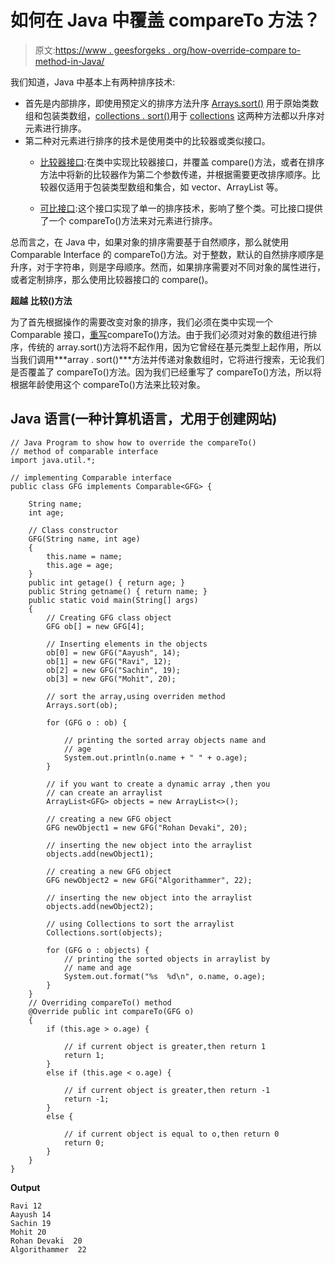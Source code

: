 # 如何在 Java 中覆盖 compareTo 方法？

> 原文:[https://www . geesforgeks . org/how-override-compare to-method-in-Java/](https://www.geeksforgeeks.org/how-to-override-compareto-method-in-java/)

我们知道，Java 中基本上有两种排序技术:

*   首先是内部排序，即使用预定义的排序方法升序 [<u>Arrays.sort()</u>](https://www.geeksforgeeks.org/arrays-sort-in-java-with-examples/) 用于原始类数组和包装类数组，[<u>collections . sort()</u>](https://www.geeksforgeeks.org/collections-sort-java-examples/)用于 [<u>collections</u>](https://www.geeksforgeeks.org/collections-in-java-2/) 这两种方法都以升序对元素进行排序。
*   第二种对元素进行排序的技术是使用类中的比较器或类似接口。
    *   [比较器接口](https://www.geeksforgeeks.org/comparator-interface-java/):在类中实现比较器接口，并覆盖 compare()方法，或者在排序方法中将新的比较器作为第二个参数传递，并根据需要更改排序顺序。比较器仅适用于包装类型数组和集合，如 vector、ArrayList 等。

    *   [可比接口](https://www.geeksforgeeks.org/comparable-vs-comparator-in-java/):这个接口实现了单一的排序技术，影响了整个类。可比接口提供了一个 compareTo()方法来对元素进行排序。

总而言之，在 Java 中，如果对象的排序需要基于自然顺序，那么就使用 Comparable Interface 的 compareTo()方法。对于整数，默认的自然排序顺序是升序，对于字符串，则是字母顺序。然而，如果排序需要对不同对象的属性进行，或者定制排序，那么使用比较器接口的 compare()。

**超越** **比较()方法**

为了首先根据操作的需要改变对象的排序，我们必须在类中实现一个 Comparable 接口，[重写](https://www.geeksforgeeks.org/overriding-in-java/#:~:text=In%20any%20object%2Doriented%20programming,super%2Dclasses%20or%20parent%20classes.)compareTo()方法。由于我们必须对对象的数组进行排序，传统的 array.sort()方法将不起作用，因为它曾经在基元类型上起作用，所以当我们调用***array . sort()***方法并传递对象数组时，它将进行搜索，无论我们是否覆盖了 compareTo()方法。因为我们已经重写了 compareTo()方法，所以将根据年龄使用这个 compareTo()方法来比较对象。

## Java 语言(一种计算机语言，尤用于创建网站)

```
// Java Program to show how to override the compareTo()
// method of comparable interface
import java.util.*;

// implementing Comparable interface
public class GFG implements Comparable<GFG> {

    String name;
    int age;

    // Class constructor
    GFG(String name, int age)
    {
        this.name = name;
        this.age = age;
    }
    public int getage() { return age; }
    public String getname() { return name; }
    public static void main(String[] args)
    {
        // Creating GFG class object
        GFG ob[] = new GFG[4];

        // Inserting elements in the objects
        ob[0] = new GFG("Aayush", 14);
        ob[1] = new GFG("Ravi", 12);
        ob[2] = new GFG("Sachin", 19);
        ob[3] = new GFG("Mohit", 20);

        // sort the array,using overriden method
        Arrays.sort(ob);

        for (GFG o : ob) {

            // printing the sorted array objects name and
            // age
            System.out.println(o.name + " " + o.age);
        }

        // if you want to create a dynamic array ,then you
        // can create an arraylist
        ArrayList<GFG> objects = new ArrayList<>();

        // creating a new GFG object
        GFG newObject1 = new GFG("Rohan Devaki", 20);

        // inserting the new object into the arraylist
        objects.add(newObject1);

        // creating a new GFG object
        GFG newObject2 = new GFG("Algorithammer", 22);

        // inserting the new object into the arraylist
        objects.add(newObject2);

        // using Collections to sort the arraylist
        Collections.sort(objects);

        for (GFG o : objects) {
            // printing the sorted objects in arraylist by
            // name and age
            System.out.format("%s  %d\n", o.name, o.age);
        }
    }
    // Overriding compareTo() method
    @Override public int compareTo(GFG o)
    {
        if (this.age > o.age) {

            // if current object is greater,then return 1
            return 1;
        }
        else if (this.age < o.age) {

            // if current object is greater,then return -1
            return -1;
        }
        else {

            // if current object is equal to o,then return 0
            return 0;
        }
    }
}
```

**Output**

```
Ravi 12
Aayush 14
Sachin 19
Mohit 20
Rohan Devaki  20
Algorithammer  22
```